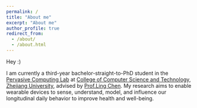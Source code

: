 ```yaml
---
permalink: /
title: "About me"
excerpt: "About me"
author_profile: true
redirect_from: 
  - /about/
  - /about.html
---
```


Hey :)

I am currently a third-year bachelor-straight-to-PhD student in the [Pervasive Computing Lab](http://percom.zju.edu.cn/) at [College of Computer Science and Technology](http://www.cs.zju.edu.cn/), [Zhejiang University](https://www.zju.edu.cn/), advised by [Prof.Ling Chen](https://person.zju.edu.cn/lc). My research aims to enable wearable devices to sense, understand, model, and influence our longitudinal daily behavior to improve health and well-being.
